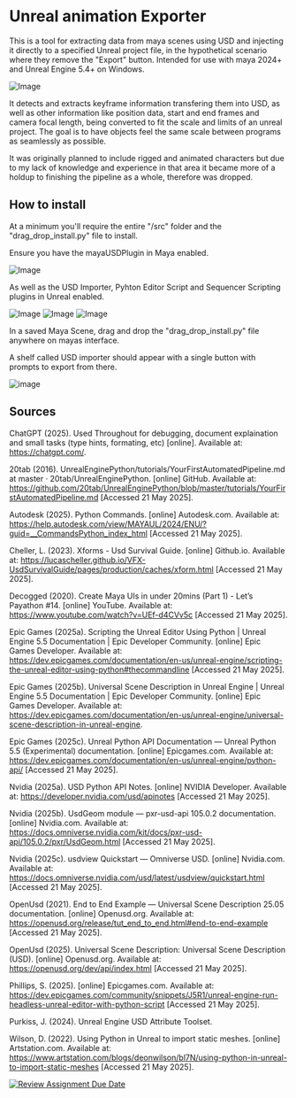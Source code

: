# Unreal animation Exporter

This is a tool for extracting data from maya scenes using USD and injecting it directly to a specified Unreal project file, in the hypothetical scenario where they remove the "Export" button. Intended for use with maya 2024+ and Unreal Engine 5.4+ on Windows.

![Image](https://github.com/user-attachments/assets/cd00fa90-0502-4c5a-a65c-73c952b4f5be)

It detects and extracts keyframe information transfering them into USD, as well as other information like position data, start and end frames and camera focal length, being converted to fit the scale and limits of an unreal project. The goal is to have objects feel the same scale between programs as seamlessly as possible.

It was originally planned to include rigged and animated characters but due to my lack of knowledge and experience in that area it became more of a holdup to finishing the pipeline as a whole, therefore was dropped.

## How to install

At a minimum you'll require the entire "/src" folder and the "drag_drop_install.py" file to install.

Ensure you have the mayaUSDPlugin in Maya enabled.

![Image](https://github.com/user-attachments/assets/eb37d216-2665-489d-a258-fa0d72cf980d)

As well as the USD Importer, Pyhton Editor Script and Sequencer Scripting plugins in Unreal enabled.

![Image](https://github.com/user-attachments/assets/3792e064-bce0-4274-951c-3365e17d7985)
![Image](https://github.com/user-attachments/assets/b29b8b8d-bd85-4d99-92b7-86464522baea)
![Image](https://github.com/user-attachments/assets/ed28b433-4f72-4813-b6c5-a0d3d4ee8994)

In a saved Maya Scene, drag and drop the "drag_drop_install.py" file anywhere on mayas interface.


A shelf called USD importer should appear with a single button with prompts to export from there.

![image](https://github.com/user-attachments/assets/2cce6104-921e-45bc-9748-6eb669b75661)


## Sources

ChatGPT (2025). Used Throughout for debugging, document explaination and small tasks (type hints, formating, etc) [online]. Available at: https://chatgpt.com/.

20tab (2016). UnrealEnginePython/tutorials/YourFirstAutomatedPipeline.md at master · 20tab/UnrealEnginePython. [online] GitHub. Available at: https://github.com/20tab/UnrealEnginePython/blob/master/tutorials/YourFirstAutomatedPipeline.md [Accessed 21 May 2025].

Autodesk (2025). Python Commands. [online] Autodesk.com. Available at: https://help.autodesk.com/view/MAYAUL/2024/ENU/?guid=__CommandsPython_index_html [Accessed 21 May 2025].

Cheller, L. (2023). Xforms - Usd Survival Guide. [online] Github.io. Available at: https://lucascheller.github.io/VFX-UsdSurvivalGuide/pages/production/caches/xform.html [Accessed 21 May 2025].

Decogged (2020). Create Maya UIs in under 20mins (Part 1) - Let’s Payathon #14. [online] YouTube. Available at: https://www.youtube.com/watch?v=UEf-d4CVv5c [Accessed 21 May 2025].

Epic Games (2025a). Scripting the Unreal Editor Using Python | Unreal Engine 5.5 Documentation | Epic Developer Community. [online] Epic Games Developer. Available at: https://dev.epicgames.com/documentation/en-us/unreal-engine/scripting-the-unreal-editor-using-python#thecommandline [Accessed 21 May 2025].

Epic Games (2025b). Universal Scene Description in Unreal Engine | Unreal Engine 5.5 Documentation | Epic Developer Community. [online] Epic Games Developer. Available at: https://dev.epicgames.com/documentation/en-us/unreal-engine/universal-scene-description-in-unreal-engine.

Epic Games (2025c). Unreal Python API Documentation — Unreal Python 5.5 (Experimental) documentation. [online] Epicgames.com. Available at: https://dev.epicgames.com/documentation/en-us/unreal-engine/python-api/ [Accessed 21 May 2025].

Nvidia (2025a). USD Python API Notes. [online] NVIDIA Developer. Available at: https://developer.nvidia.com/usd/apinotes [Accessed 21 May 2025].

Nvidia (2025b). UsdGeom module — pxr-usd-api 105.0.2 documentation. [online] Nvidia.com. Available at: https://docs.omniverse.nvidia.com/kit/docs/pxr-usd-api/105.0.2/pxr/UsdGeom.html [Accessed 21 May 2025].

Nvidia (2025c). usdview Quickstart — Omniverse USD. [online] Nvidia.com. Available at: https://docs.omniverse.nvidia.com/usd/latest/usdview/quickstart.html [Accessed 21 May 2025].

OpenUsd (2021). End to End Example — Universal Scene Description 25.05 documentation. [online] Openusd.org. Available at: https://openusd.org/release/tut_end_to_end.html#end-to-end-example [Accessed 21 May 2025].

OpenUsd (2025). Universal Scene Description: Universal Scene Description (USD). [online] Openusd.org. Available at: https://openusd.org/dev/api/index.html [Accessed 21 May 2025].

Phillips, S. (2025). [online] Epicgames.com. Available at: https://dev.epicgames.com/community/snippets/J5R1/unreal-engine-run-headless-unreal-editor-with-python-script [Accessed 21 May 2025].

Purkiss, J. (2024). Unreal Engine USD Attribute Toolset.

Wilson, D. (2022). Using Python in Unreal to import static meshes. [online] Artstation.com. Available at: https://www.artstation.com/blogs/deonwilson/bl7N/using-python-in-unreal-to-import-static-meshes [Accessed 21 May 2025].








[![Review Assignment Due Date](https://classroom.github.com/assets/deadline-readme-button-22041afd0340ce965d47ae6ef1cefeee28c7c493a6346c4f15d667ab976d596c.svg)](https://classroom.github.com/a/Tn7g_Mhz)

